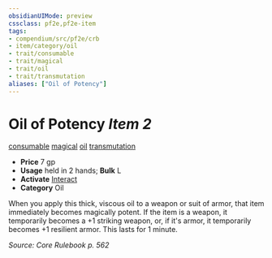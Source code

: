 ```yaml
---
obsidianUIMode: preview
cssclass: pf2e,pf2e-item
tags:
- compendium/src/pf2e/crb
- item/category/oil
- trait/consumable
- trait/magical
- trait/oil
- trait/transmutation
aliases: ["Oil of Potency"]
---
```

# Oil of Potency *Item 2*  
[consumable](../../../Rules/traits/consumable.md)  [magical](../../../Rules/traits/magical.md)  [oil](../../../Rules/traits/oil.md)  [transmutation](../../../Rules/traits/transmutation.md)  

- **Price** 7 gp
- **Usage** held in 2 hands; **Bulk** L
- **Activate** [Interact](../../../Rules/actions/interact.md)
- **Category** Oil

When you apply this thick, viscous oil to a weapon or suit of armor, that item immediately becomes magically potent. If the item is a weapon, it temporarily becomes a +1 striking weapon, or, if it's armor, it temporarily becomes +1 resilient armor. This lasts for 1 minute.

*Source: Core Rulebook p. 562*